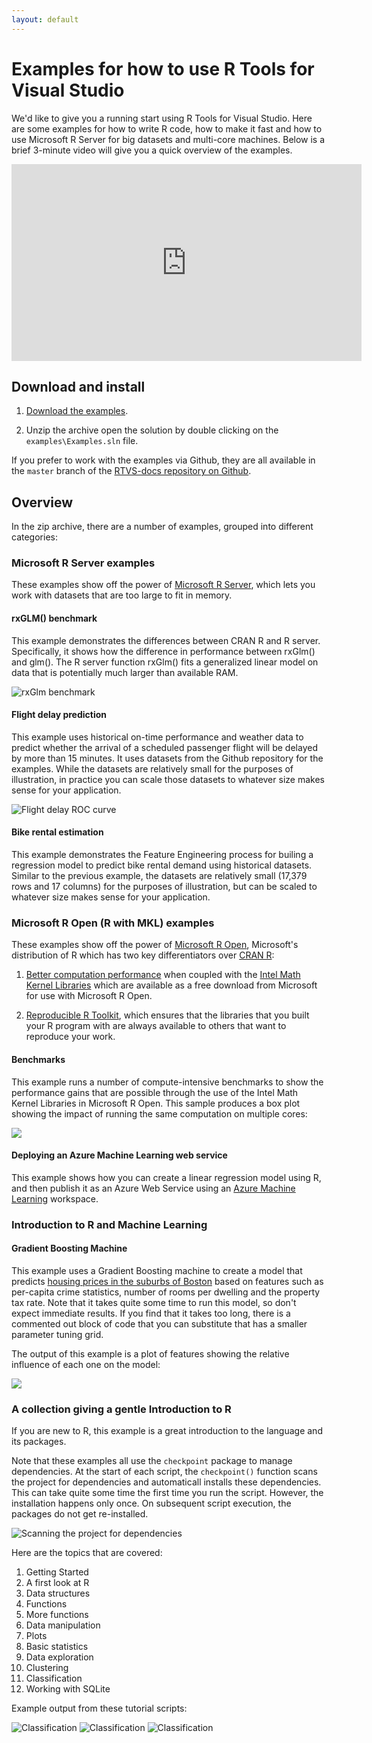 ```yaml
---
layout: default
---
```


# Examples for how to use R Tools for Visual Studio

We'd like to give you a running start using R Tools for Visual Studio. Here are
some examples for how to write R code, how to make it fast and how to use
Microsoft R Server for big datasets and multi-core machines. Below is a brief
3-minute video will give you a quick overview of the examples.

<iframe width="560" height="315" src="https://www.youtube.com/embed/5Z30_Qpc8j0" frameborder="0" allowfullscreen></iframe>

## Download and install

1. [Download the examples](https://github.com/Microsoft/RTVS-docs/archive/master.zip).

1. Unzip the archive open the solution by double clicking on the
   `examples\Examples.sln` file.

If you prefer to work with the examples via Github, they are all available in
the `master` branch of the [RTVS-docs repository on
Github](https://github.com/microsoft/rtvs-docs).

## Overview 

In the zip archive, there are a number of examples, grouped into different categories:

### Microsoft R Server examples

These examples show off the power of [Microsoft R
Server](https://www.microsoft.com/en-us/server-cloud/products/r-server/), which
lets you work with datasets that are too large to fit in memory.

#### rxGLM() benchmark

This example demonstrates the differences between CRAN R and R server.  Specifically, it shows how the difference in performance between rxGlm() and glm(). The R server function rxGlm() fits a generalized linear model on data that is potentially much larger than available RAM.

![rxGlm benchmark](./media/samples/Introduction_to_R_Server/rxGLM_benchmark.png)


#### Flight delay prediction

This example uses historical on-time performance and weather data to predict
whether the arrival of a scheduled passenger flight will be delayed by more than
15 minutes. It uses datasets from the Github repository for the examples. While
the datasets are relatively small for the purposes of illustration, in practice
you can scale those datasets to whatever size makes sense for your application.

![Flight delay ROC curve](./media/samples/Introduction_to_R_Server/MRS_flight_delays_RocCurve.png)


#### Bike rental estimation

This example demonstrates the Feature Engineering process for builing a
regression model to predict bike rental demand using historical datasets.
Similar to the previous example, the datasets are relatively small (17,379 rows
and 17 columns) for the purposes of illustration, but can be scaled to whatever
size makes sense for your application.

### Microsoft R Open (R with MKL) examples

These examples show off the power of [Microsoft R
Open](https://mran.revolutionanalytics.com/open/), Microsoft's distribution of R
which has two key differentiators over [CRAN R](https://cran.r-project.org/):

1. [Better computation
   performance](https://mran.revolutionanalytics.com/rro/#intelmkl1) when
   coupled with the [Intel Math Kernel
   Libraries](https://software.intel.com/en-us/intel-mkl) which are available as
   a free download from Microsoft for use with Microsoft R Open. 

1. [Reproducible R
   Toolkit](https://mran.revolutionanalytics.com/rro/#reproducibility), which
   ensures that the libraries that you built your R program with are always
   available to others that want to reproduce your work.

#### Benchmarks

This example runs a number of compute-intensive benchmarks to show the
performance gains that are possible through the use of the Intel Math Kernel
Libraries in Microsoft R Open. This sample produces a box plot showing the
impact of running the same computation on multiple cores:

![](./media/sample_mro_benchmark_plot.png)

#### Deploying an Azure Machine Learning web service

This example shows how you can create a linear regression model using R, and
then publish it as an Azure Web Service using an [Azure Machine
Learning](https://azure.microsoft.com/en-us/services/machine-learning/)
workspace.

### Introduction to R and Machine Learning

#### Gradient Boosting Machine

This example uses a Gradient Boosting machine to create a model that predicts
[housing prices in the suburbs of
Boston](https://cran.r-project.org/web/packages/MASS/MASS.pdf) based on features
such as per-capita crime statistics, number of rooms per dwelling and the
property tax rate. Note that it takes quite some time to run this model, so
don't expect immediate results. If you find that it takes too long, there is a
commented out block of code that you can substitute that has a smaller parameter
tuning grid.

The output of this example is a plot of features showing the relative influence
of each one on the model:

![](./media/sample_gradient_boosting_machine_plot.png)

### A collection giving a gentle Introduction to R

If you are new to R, this example is a great introduction to the language and
its packages. 

Note that these examples all use the `checkpoint` package to manage dependencies. At the start of each script, the `checkpoint()` function scans the project for dependencies and automaticall installs these dependencies. This can take quite some time the first time you run the script. However, the installation happens only once. On subsequent script execution, the packages do not get re-installed.

![Scanning the project for dependencies](./media/samples/Introduction_to_R/1_a_checkpoint.png)

Here are the topics that are covered:

1. Getting Started
1. A first look at R
1. Data structures
1. Functions
1. More functions
1. Data manipulation
1. Plots
1. Basic statistics
1. Data exploration
1. Clustering
1. Classification
1. Working with SQLite

Example output from these tutorial scripts:

![Classification](./media/samples/Introduction_to_R/10_classification.png)
![Classification](./media/samples/Introduction_to_R/6_plots_ozone.png)
![Classification](./media/samples/Introduction_to_R/8_data_exploration_2.png)


